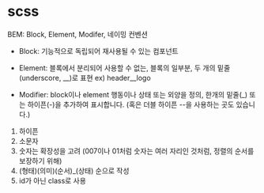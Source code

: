 # scss

BEM: Block, Element, Modifer, 네이밍 컨벤션

- Block: 기능적으로 독립되어 재사용될 수 있는 컴포넌트

- Element: 블록에서 분리되어 사용할 수 없는, 블록의 일부분, 두 개의 밑줄(underscore, __)로 표현
  ex) header__logo

- Modifier: block이나 element 행동이나 상태 또는 외양을 정의, 한개의 밑줄(_) 또는 하이픈(-)을 추가하여 표시합니다. (혹은 더블 하이픈 --을 사용하는 곳도 있습니다.)

1. 하이픈
2. 소문자
3. 숫자는 확장성을 고려 (007이나 01처럼 숫자는 여러 자리인 것처럼, 정렬의 순서를 보장하기 위해)
4. (형태)(의미)(순서)_(상태) 순으로 작성
5. id가 아닌 class로 사용